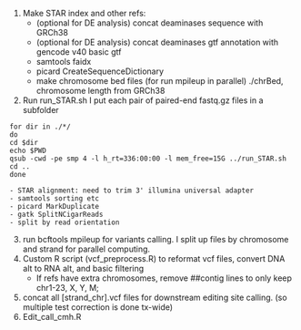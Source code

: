 1. Make STAR index and other refs:
    - (optional for DE analysis) concat deaminases sequence with GRCh38
    - (optional for DE analysis) concat deaminases gtf annotation with gencode v40 basic gtf
    - samtools faidx
    - picard CreateSequenceDictionary
    - make chromosome bed files (for run mpileup in parallel)
        ./chrBed, chromosome length from GRCh38
2. Run run_STAR.sh
    I put each pair of paired-end fastq.gz files in a subfolder
```
for dir in ./*/
do
cd $dir
echo $PWD
qsub -cwd -pe smp 4 -l h_rt=336:00:00 -l mem_free=15G ../run_STAR.sh 
cd ..
done
```

    - STAR alignment: need to trim 3' illumina universal adapter
    - samtools sorting etc
    - picard MarkDuplicate
    - gatk SplitNCigarReads
    - split by read orientation

3. run bcftools mpileup for variants calling. I split up files by chromosome and strand for parallel computing.
4. Custom R script (vcf_preprocess.R) to reformat vcf files, convert DNA alt to RNA alt, and basic filtering
    - If refs have extra chromosomes, remove ##contig lines to only keep chr1-23, X, Y, M;
5. concat all [strand_chr].vcf files for downstream editing site calling. (so multiple test correction is done tx-wide)
6. Edit_call_cmh.R
